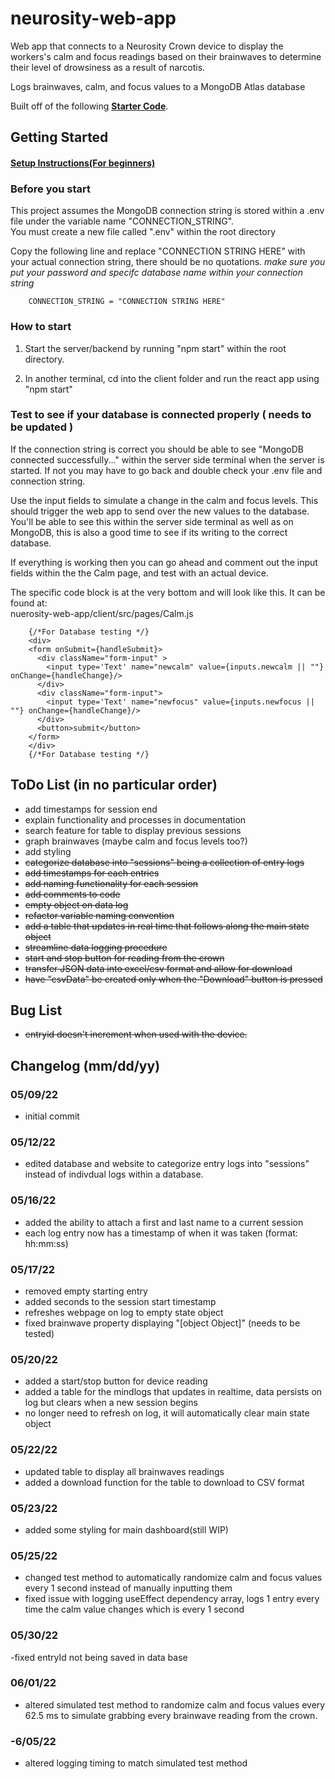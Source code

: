 # neurosity-web-app

Web app that connects to a Neurosity Crown device to display the workers's calm and focus readings based on their brainwaves to determine their level of drowsiness as a result of narcotis.

Logs brainwaves, calm, and focus values to a MongoDB Atlas database

Built off of the following **[Starter Code](https://github.com/neurosity/notion-react-starter)**.  

## Getting Started
#### [Setup Instructions(For beginners)](https://docs.google.com/document/d/1gbDbX2cOK-kb6So1c6QXg4xP2p8YOMj1PqDFcEyIzyg/edit?usp=sharing)


### Before you start   
This project assumes the MongoDB connection string is stored within a .env file under the variable name "CONNECTION_STRING".  
You must create a new file called ".env" within the root directory  

Copy the following line and replace "CONNECTION STRING HERE" with your actual connection string, there should be no quotations.
*make sure you put your password and specifc database name within your connection string* 

        CONNECTION_STRING = "CONNECTION STRING HERE"
        
### How to start
1) Start the server/backend by running "npm start" within the root directory.

2) In another terminal, cd into the client folder and run the react app using "npm start"

### Test to see if your database is connected properly ( needs to be updated )
If the connection string is correct you should be able to see "MongoDB connected successfully..." within the server side terminal when the server is started. If not you may have to go back and double check your .env file and connection string.

Use the input fields to simulate a change in the calm and focus levels. This should trigger the web app to send over the new values to the database. You'll be able to see this within the server side terminal as well as on MongoDB, this is also a good time to see if its writing to the correct database.

If everything is working then you can go ahead and comment out the input fields within the the Calm page, and test with an actual device.

The specific code block is at the very bottom and will look like this. It can be found at:  
nuerosity-web-app/client/src/pages/Calm.js
        
        {/*For Database testing */}
        <div>
        <form onSubmit={handleSubmit}>
          <div className="form-input" >
            <input type='Text' name="newcalm" value={inputs.newcalm || ""} onChange={handleChange}/>
          </div>
          <div className="form-input">
            <input type='Text' name="newfocus" value={inputs.newfocus || ""} onChange={handleChange}/>
          </div>
          <button>submit</button>
        </form>
        </div> 
        {/*For Database testing */}

## ToDo List (in no particular order)
- add timestamps for session end
- explain functionality and processes in documentation 
- search feature for table to display previous sessions
- graph brainwaves (maybe calm and focus levels too?)
- add styling
- ~~categorize database into "sessions" being a collection of entry logs~~
- ~~add timestamps for each entries~~ 
- ~~add naming functionality for each session~~
- ~~add comments to code~~
- ~~empty object on data log~~
- ~~refactor variable naming convention~~
- ~~add a table that updates in real time that follows along the main state object~~
- ~~streamline data logging procedure~~
- ~~start and stop button for reading from the crown~~
- ~~transfer JSON data into excel/csv format and allow for download~~
- ~~have "csvData" be created only when the "Download" button is pressed~~

## Bug List
- ~~entryid doesn't increment when used with the device.~~

## Changelog (mm/dd/yy)
### 05/09/22
- initial commit
### 05/12/22
- edited database and website to categorize entry logs into "sessions" instead of indivdual logs within a database.
### 05/16/22
- added the ability to attach a first and last name to a current session 
- each log entry now has a timestamp of when it was taken (format: hh:mm:ss)
### 05/17/22
- removed empty starting entry
- added seconds to the session start timestamp
- refreshes webpage on log to empty state object
- fixed brainwave property displaying "[object Object]" (needs to be tested)
### 05/20/22
- added a start/stop button for device reading
- added a table for the mindlogs that updates in realtime, data persists on log but clears when a new session begins
- no longer need to refresh on log, it will automatically clear main state object
### 05/22/22
- updated table to display all brainwaves readings
- added a download function for the table to download to CSV format
### 05/23/22
- added some styling for main dashboard(still WIP)
### 05/25/22
- changed test method to automatically randomize calm and focus values every 1 second instead of manually inputting them
- fixed issue with logging useEffect dependency array, logs 1 entry every time the calm value changes which is every 1 second
### 05/30/22
-fixed entryId not being saved in data base
### 06/01/22
- altered simulated test method to randomize calm and focus values every 62.5 ms to simulate grabbing every brainwave reading from the crown.
### -6/05/22
- altered logging timing to match simulated test method
